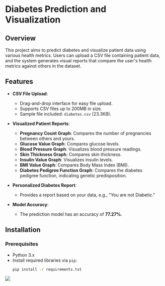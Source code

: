 # Diabetes Prediction and Visualization

## Overview

This project aims to predict diabetes and visualize patient data using various health metrics. Users can upload a CSV file containing patient data, and the system generates visual reports that compare the user's health metrics against others in the dataset.

## Features

- **CSV File Upload**: 
  - Drag-and-drop interface for easy file upload.
  - Supports CSV files up to 200MB in size.
  - Sample file included: `diabetes.csv` (23.3KB).
  
- **Visualized Patient Reports**:
  - **Pregnancy Count Graph**: Compares the number of pregnancies between others and yours.
  - **Glucose Value Graph**: Compares glucose levels.
  - **Blood Pressure Graph**: Visualizes blood pressure readings.
  - **Skin Thickness Graph**: Compares skin thickness.
  - **Insulin Value Graph**: Visualizes insulin levels.
  - **BMI Value Graph**: Compares Body Mass Index (BMI).
  - **Diabetes Pedigree Function Graph**: Compares the diabetes pedigree function, indicating genetic predisposition.

- **Personalized Diabetes Report**: 
  - Provides a report based on your data, e.g., "You are not Diabetic."
  
- **Model Accuracy**: 
  - The prediction model has an accuracy of **77.27%**.

## Installation

### Prerequisites
- Python 3.x
- Install required libraries via `pip`:
  ```bash
  pip install -r requirements.txt

![](Images/Front.png)

